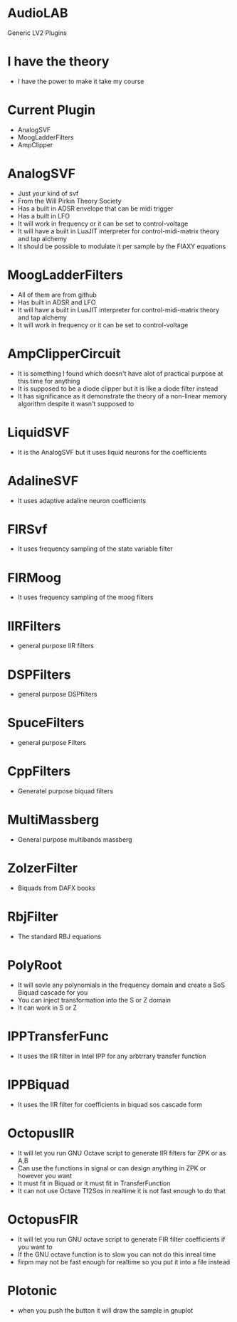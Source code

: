 # AudioLAB
 Generic LV2 Plugins

# I have the theory
* I have the power to make it take my course

# Current Plugin
* AnalogSVF
* MoogLadderFilters
* AmpClipper

# AnalogSVF
* Just your kind of svf
* From the Will Pirkin Theory Society
* Has a built in ADSR envelope that can be midi trigger
* Has a built in LFO
* It will work in frequency or it can be set to control-voltage
* It will have a built in LuaJIT interpreter for control-midi-matrix theory and tap alchemy
* It should be possible to modulate it per sample by the FIAXY equations

# MoogLadderFilters
* All of them are from github
* Has built in ADSR and LFO
* It will have a built in LuaJIT interpreter for control-midi-matrix theory and tap alchemy
* It will work in frequency or it can be set to control-voltage

# AmpClipperCircuit
* It is something I found which doesn't have alot of practical purpose at this time for anything
* It is supposed to be a diode clipper but it is like a diode filter instead
* It has significance as it demonstrate the theory of a non-linear memory algorithm despite it wasn't supposed to

# LiquidSVF
* It is the AnalogSVF but it uses liquid neurons for the coefficients

# AdalineSVF
* It uses adaptive adaline neuron coefficients

# FIRSvf
* It uses frequency sampling of the state variable filter

# FIRMoog
* It uses frequency sampling of the moog filters

# IIRFilters
* general purpose IIR filters

# DSPFilters
* general purpose DSPfilters

# SpuceFilters
* general purpose Filters

# CppFilters
* Generatel purpose biquad filters

# MultiMassberg
* General purpose multibands massberg

# ZolzerFilter
* Biquads from DAFX books

# RbjFilter
* The standard RBJ equations

# PolyRoot
* It will sovle any polynomials in the frequency domain and create a SoS Biquad cascade for you
* You can inject transformation into the S or Z domain
* It can work in S or Z

# IPPTransferFunc
* It uses the IIR filter in Intel IPP for any arbtrrary transfer function

# IPPBiquad
* It uses the IIR filter for coefficients in biquad sos cascade form

# OctopusIIR
* It will let you run GNU Octave script to generate IIR filters for ZPK or as A,B
* Can use the functions in signal or can design anything in ZPK or however you want
* It must fit in Biquad or it must fit in TransferFunction
* It can not use Octave Tf2Sos in realtime it is not fast enough to do that

# OctopusFIR
* It will let you run GNU octave script to generate FIR filter coefficients if you want to
* If the GNU octave function is to slow you can not do this inreal time
* firpm may not be fast enough for realtime so you put it into a file instead

# Plotonic
* when you push the button it will draw the sample in gnuplot 
